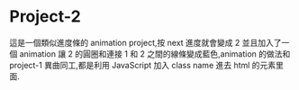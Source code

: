 # Project-2

這是一個類似進度條的 animation project,按 next 進度就會變成 2 並且加入了一個 animation 讓 2 的圓圈和連接 1 和 2 之間的線條變成藍色,animation 的做法和 project-1 異曲同工,都是利用 JavaScript 加入 class name 進去 html 的元素里面.
